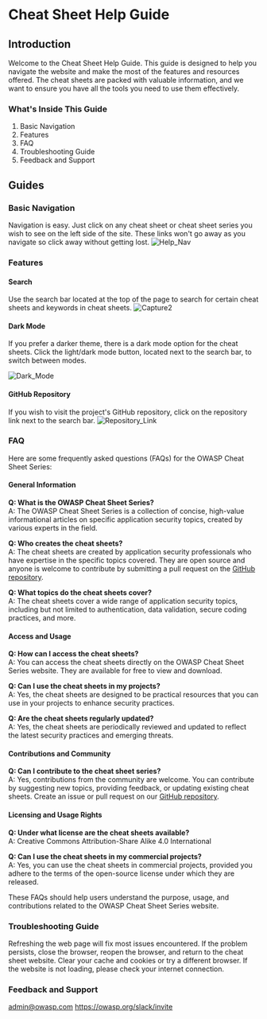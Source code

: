# Cheat Sheet Help Guide

## Introduction

Welcome to the Cheat Sheet Help Guide. This guide is designed to help you navigate the website and make the most of the features and resources offered. The cheat sheets are packed with valuable information, and we want to ensure you have all the tools you need to use them effectively.

### What's Inside This Guide
1. Basic Navigation
2. Features
3. FAQ
4. Troubleshooting Guide
5. Feedback and Support

## Guides

### Basic Navigation
Navigation is easy. Just click on any cheat sheet or cheat sheet series you wish to see on the left side of the site. These links won't go away as you navigate so click away without getting lost.
![Help_Nav](https://github.com/tylersnel/CheatSheetSeries/assets/67352917/020de84c-e18f-477a-acd4-889617666308)

### Features
#### Search
Use the search bar located at the top of the page to search for certain cheat sheets and keywords in cheat sheets. 
![Capture2](https://github.com/tylersnel/CheatSheetSeries/assets/67352917/5af0a995-ef96-42e3-90f6-e7cc8a18cfd1)
#### Dark Mode
If you prefer a darker theme, there is a dark mode option for the cheat sheets. Click the light/dark mode button, located next to the search bar, to switch between modes.

![Dark_Mode](https://github.com/tylersnel/CheatSheetSeries/assets/67352917/ce753a58-c34e-4384-a726-e947d851e21f)
#### GitHub Repository
If you wish to visit the project's GitHub repository, click on the repository link next to the search bar.
![Repository_Link](https://github.com/tylersnel/CheatSheetSeries/assets/67352917/8582725d-941f-4d2d-b38d-7986e2659cc6)

### FAQ
Here are some frequently asked questions (FAQs) for the OWASP Cheat Sheet Series:

#### General Information

**Q: What is the OWASP Cheat Sheet Series?**  
A: The OWASP Cheat Sheet Series is a collection of concise, high-value informational articles on specific application security topics, created by various experts in the field.

**Q: Who creates the cheat sheets?**  
A: The cheat sheets are created by application security professionals who have expertise in the specific topics covered. They are open source and anyone is welcome to contribute by submitting a pull request on the [GitHub repository](https://github.com/OWASP/CheatSheetSeries/).

**Q: What topics do the cheat sheets cover?**  
A: The cheat sheets cover a wide range of application security topics, including but not limited to authentication, data validation, secure coding practices, and more.

#### Access and Usage

**Q: How can I access the cheat sheets?**  
A: You can access the cheat sheets directly on the OWASP Cheat Sheet Series website. They are available for free to view and download.

**Q: Can I use the cheat sheets in my projects?**  
A: Yes, the cheat sheets are designed to be practical resources that you can use in your projects to enhance security practices.

**Q: Are the cheat sheets regularly updated?**  
A: Yes, the cheat sheets are periodically reviewed and updated to reflect the latest security practices and emerging threats.

#### Contributions and Community

**Q: Can I contribute to the cheat sheet series?**  
A: Yes, contributions from the community are welcome. You can contribute by suggesting new topics, providing feedback, or updating existing cheat sheets. Create an issue or pull request on our [GitHub repository](https://github.com/OWASP/CheatSheetSeries/).


#### Licensing and Usage Rights

**Q: Under what license are the cheat sheets available?**  
A: Creative Commons Attribution-Share Alike 4.0 International

**Q: Can I use the cheat sheets in my commercial projects?**  
A: Yes, you can use the cheat sheets in commercial projects, provided you adhere to the terms of the open-source license under which they are released.

These FAQs should help users understand the purpose, usage, and contributions related to the OWASP Cheat Sheet Series website.

### Troubleshooting Guide
Refreshing the web page will fix most issues encountered. If the problem persists, close the browser, reopen the browser, and return to the cheat sheet website.
Clear your cache and cookies or try a different browser. 
If the website is not loading, please check your internet connection. 

### Feedback and Support
admin@owasp.com
https://owasp.org/slack/invite

